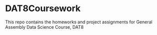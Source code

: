 # DAT8Coursework

This repo contains the homeworks and project assignments for General Assembly Data Science Course, DAT8


